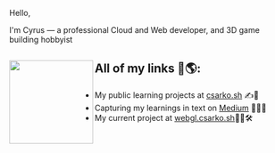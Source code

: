 Hello, 

I'm Cyrus — a professional Cloud and Web developer, and 3D game building hobbyist



## All of my links 🔗🌎: <img src="https://readme-viewer.csarko.sh/hackerman_circle_marginright.png" height="150" width="auto" align="left" />
- My public learning projects at <a href="https://csarko.sh">csarko.sh</a> ✍️📱
- Capturing my learnings in text on <a href="https://medium.com/@csarkosh">Medium</a> 🧑‍💻📄
- My current project at <a href="https://webgl.csarko.sh">webgl.csarko.sh</a>👷‍♂️🛠
